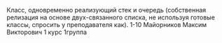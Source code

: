 Класс, одновременно реализующий стек и очередь (собственная релизация на основе двух-связанного списка, не используя готовые классы, спросить у преподавателя как).
1-10
Майорников Максим Викторович
1  курс 1группа 
